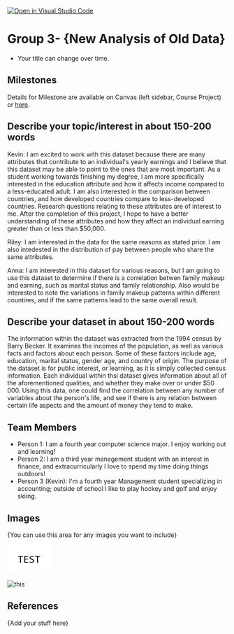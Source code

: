 [![Open in Visual Studio Code](https://classroom.github.com/assets/open-in-vscode-f059dc9a6f8d3a56e377f745f24479a46679e63a5d9fe6f495e02850cd0d8118.svg)](https://classroom.github.com/online_ide?assignment_repo_id=5853913&assignment_repo_type=AssignmentRepo)
# Group 3- {New Analysis of Old Data}

- Your title can change over time.

## Milestones

Details for Milestone are available on Canvas (left sidebar, Course Project) or [here](https://firas.moosvi.com/courses/data301/project/milestone01.html).

## Describe your topic/interest in about 150-200 words

Kevin: I am excited to work with this dataset because there are many attributes that contribute to an individual's yearly earnings and I believe that this dataset may be able to point to the ones that are most important.  As a student working towards finishing my degree, I am more specifically interested in the education attribute and how it affects income compared to a less-educated adult.  I am also interested in the comparison between countries, and how developed countries compare to less-developed countries.  Research questions relating to these attributes are of interest to me. After the completion of this project, I hope to have a better understanding of these attributes and how they affect an individual earning greater than or less than $50,000.

Riley: I am interested in the data for the same reasons as stated prior. I am also intedested in the distribution of pay between people who share the same attributes.

Anna: I am interested in this dataset for various reasons, but I am going to use this dataset to determine if there is a correlation betwen family makeup and earning, such as marital status and family relationship. Also would be interested to note the variations in family makeup patterns within different countires, and if the same patterns lead to the same overall result. 

## Describe your dataset in about 150-200 words

The information within the dataset was extracted from the 1994 census by Barry Becker. It examines the incomes of the population, as well as various facts and factors about each person. Some of these factors include age, education, marital status, gender age, and country of origin. The purpose of the dataset is for public interest, or learning, as it is simply collected census information. Each individual within thsi dataset gives information about all of the aforementioned qualities, and whether they make over or under $50 000. Using this data, one could find the correlation between any number of variables about the person's life, and see if there is any relation between certain life aspects and the amount of money they tend to make.

## Team Members

- Person 1: I am a fourth year computer science major. I enjoy working out and learning!
- Person 2: I am a third year management student with an interest in finance, and extracurricularly I love to spend my time doing things outdoors!
- Person 3 (Kevin): I'm a fourth year Management student specializing in accounting; outside of school I like to play hockey and golf and enjoy skiing.

## Images

{You can use this area for any images you want to include}

<img src ="images/test.png" width="100px">

![this](thumbsup.png)
## References

{Add your stuff here}



